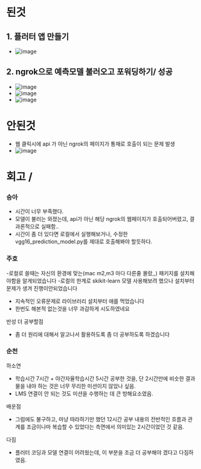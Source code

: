 # 된것
## 1. 플러터 앱 만들기
  - ![image](https://github.com/user-attachments/assets/7a12acb0-4205-42ce-9c75-941cb4825e85)
  
## 2. ngrok으로 예측모델 불러오고 포워딩하기/ 성공
   
  - ![image](https://github.com/user-attachments/assets/ec6451a8-be00-4a23-9b12-b3259a49db61)
  - ![image](https://github.com/user-attachments/assets/7a4b4567-edd7-49da-ab0a-6616bc5b92d4)
  - ![image](https://github.com/user-attachments/assets/cf83aa71-3d6c-4220-bd98-e5189d895490)

# 안된것

  - 웹 클릭시에 api 가 아닌 ngrok의 페이지가 통채로 호출이 되는 문제 발생
  - ![image](https://github.com/user-attachments/assets/c30eab6b-48c1-4243-8922-fb7bb50cc473)

# 회고 / 

### 승아
- 시간이 너무 부족했다.
- 모델이 불러는 와졌는데, api가 아닌 해당 ngrok의 웹페이지가 호출되어버렸고, 결과론적으로 실패함..
- 시간이 좀 더 있다면 로컬에서 실행해보거나, 수정한 vgg16_prediction_model.py를 제대로 호출해봐야 할듯하다.
 
### 주호

-로컬로 쓸때는 자신의 환경에 맞는(mac m2,m3 마다 다른줄 몰랐,,) 패키지를 설치해야함을 알게되었습니다 
-로컬의 한계로 skikit-learn 모델 사용해보려 했으나 설치부터 문제가 생겨 진행이안되었습니다
- 지속적인 오류문제로 라이브러리 설치부터 애를 먹었습니다 
- 한번도 해본적 없는것을 너무 과감하게 시도하였네요
  
반성 더 공부할점
- 좀 더 원리에 대해서 알고나서 활용하도록 좀 더 공부하도록 하겠습니다

### 순천

하소연
- 학습시간 7시간 + 야간자율학습시간 5시간 공부한 것을, 단 2시간만에 비슷한 결과물을 내야 하는 것은 너무 무리한 미션이지 않았나 싶음.
- LMS 연결이 안 되는 것도 미션을 수행하는 데 큰 방해요소였음.

  
배운점
- 그럼에도 불구하고, 마냥 따라하기만 했던 12시간 공부 내용의 전반적인 흐름과 관계를 조금이나마 복습할 수 있었다는 측면에서 의미있는 2시간이었던 것 같음.
  
다짐
- 플러터 코딩과 모델 연결이 어려웠는데, 이 부분을 조금 더 공부해야 겠다고 다짐하였음.
